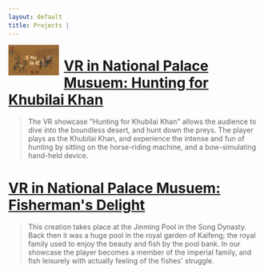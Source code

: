 ```yaml
---
layout: default
title: Projects | 
---
```

<a href="/hunting.html">
    <img src = "/images/huntingCover.jpg"
        style = "float: left;
                overflow: auto;
                width: 20%;
                height: 20%;
                padding-right: 10px">
</a>

# [VR in National Palace Musuem: Hunting for Khubilai Khan](hunting.md)

> The VR showcase "Hunting for Khubilai Khan" allows the audience to dive into the
boundless desert, and hunt down the preys. The player plays as the Khubilai Khan,
and experience the intense and fun of hunting by sitting on the horse-riding machine,
and a bow-simulating hand-held device.  


# [VR in National Palace Musuem: Fisherman's Delight](fishing.md)

> This creation takes place at the Jinming Pool in the Song Dynasty. Back then it was a
huge pool in the royal garden of Kaifeng; the royal family used to enjoy the beauty and
fish by the pool bank. In our showcase the player becomes a member of the imperial family,
and fish leisurely with actually feeling of the fishes' struggle.  

